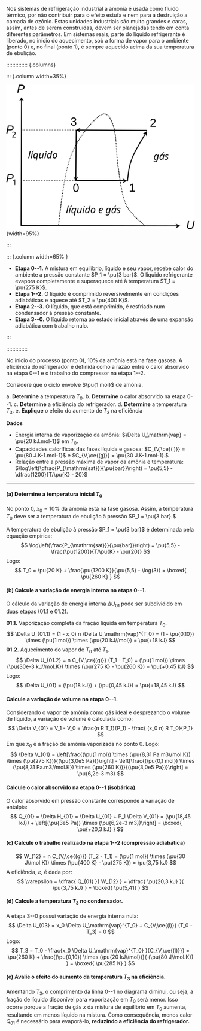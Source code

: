 Nos sistemas de refrigeração industrial a amônia é usada como fluido térmico, por não contribuir para o efeito estufa e nem para a destruição a camada de ozônio. Estas unidades industriais são muito grandes e caras, assim, antes de serem construídas, devem ser planejadas tendo em conta diferentes parâmetros. Em sistemas reais, parte do líquido refrigerante é liberado, no início do aquecimento, sob a forma de vapor para o ambiente (ponto 0) e, no final (ponto 1), é sempre aquecido acima da sua temperatura de ebulição.

:::::::::::::: {.columns}

::: {.column width=35%}

![](NH3_vapor_cycle.svg){width=95%}

:::

::: {.column width=65% }

- **Etapa 0--1.** A mistura em equilíbrio, líquido e seu vapor, recebe calor do ambiente a pressão constante $P_1 = \pu{3 bar}$. O líquido refrigerante evapora completamente e superaquece até à temperatura $T_1 = \pu{275 K}$.
- **Etapa 1--2.** O líquido é comprimido reversivelmente em condições adiabáticas e aquece até $T_2 = \pu{400 K}$.
- **Etapa 2--3.** O líquido, que está comprimido, é resfriado num condensador à pressão constante.
- **Etapa 3--0.** O líquido retorna ao estado inicial através de uma expansão adiabática com trabalho nulo.

:::

::::::::::::::

No inicio do processo (ponto 0), $10\%$ da amônia está na fase gasosa. A eficiência do refrigerador é definida como a razão entre o calor absorvido na etapa 0--1 e o trabalho do compressor na etapa 1--2.


Considere que o ciclo envolve $\pu{1 mol}$ de amônia.

a. **Determine** a temperatura $T_0.$
b. **Determine** o calor absorvido na etapa 0--1.
c. **Determine** a eficiência do refrigerador.
d. **Determine** a temperatura $T_3.$
e. **Explique** o efeito do aumento de $T_3$ na eficiência

**Dados**

- Energia interna de vaporização da amônia: $\Delta U_\mathrm{vap} = \pu{20 kJ.mol-1}$ em $T_0.$
- Capacidades caloríficas das fases líquida e gasosa: $C_{V,\ce{(l)}} = \pu{80 J.K-1.mol-1}$ e $C_{V,\ce{(g)}} = \pu{30 J.K-1.mol-1}.$ 
- Relação entre a pressão máxima de vapor da amônia e temperatura: $\log\left(\dfrac{P_{\mathrm{sat}}}{\pu{bar}}\right) = \pu{5,5} - \dfrac{1200}{T/\pu{K} - 20}$

---

#### **(a)** Determine a temperatura inicial $T_0$  

No ponto 0, $x_0 = 10\%$ da amônia está na fase gasosa. Assim, a temperatura $T_0$ deve ser a temperatura de ebulição à pressão $P_1 = \pu{3 bar}.$ 

A temperatura de ebulição à pressão $P_1 = \pu{3 bar}$ é determinada pela equação empírica:
$$
    \log\left(\frac{P_{\mathrm{sat}}}{\pu{bar}}\right) = \pu{5,5} - \frac{\pu{1200}}{T/\pu{K} - \pu{20}}
$$
Logo:
$$
    T_0 = \pu{20 K} + \frac{\pu{1200 K}}{\pu{5,5} - \log(3)} = \boxed{ \pu{260 K} }
$$

#### **(b)** Calcule a variação de energia interna na etapa 0--1.

O cálculo da variação de energia interna $\Delta U_{01}$ pode ser subdividido em duas etapas (01.1 e 01.2).

**01.1.** Vaporização completa da fração líquida em temperatura $T_0.$ 
$$
    \Delta U_{01.1} 
        = (1 - x_0) n \Delta U_\mathrm{vap}^{T_0}
        = (1 - \pu{0,10}) \times (\pu{1 mol}) \times (\pu{20 kJ//mol})
        = \pu{+18 kJ}
$$
**01.2.** Aquecimento do vapor de $T_0$ até $T_1.$ 
$$
    \Delta U_{01.2} = n C_{V,\ce{(g)}} (T_1 - T_0)
        = (\pu{1 mol}) \times (\pu{30e-3 kJ//mol.K}) \times (\pu{275 K} - \pu{260 K})
        = \pu{+0,45 kJ}
$$
Logo:
$$
    \Delta U_{01} = (\pu{18 kJ}) + (\pu{0,45 kJ}) = \pu{+18,45 kJ}
$$

#### Calcule a variação de volume na etapa 0--1.

Considerando o vapor de amônia como gás ideal e desprezando o volume de líquido, a variação de volume é calculada como:
$$
    \Delta V_{01} = V_1 - V_0 = \frac{n R T_1}{P_1} - \frac{ (x_0 n) R T_0}{P_1}
$$
Em que $x_0$ é a fração de amônia vaporizada no ponto 0. Logo:
$$
    \Delta V_{01}
        = \left[\frac{(\pu{1 mol}) \times (\pu{8,31 Pa.m3//mol.K}) \times (\pu{275 K})}{(\pu{3,0e5 Pa})}\right] 
            - \left[\frac{(\pu{0,1 mol}) \times (\pu{8,31 Pa.m3//mol.K}) \times (\pu{260 K})}{(\pu{3,0e5 Pa})}\right]
        = \pu{6,2e-3 m3}
$$

#### Calcule o calor absorvido na etapa 0--1 (isobárica).

O calor absorvido em pressão constante corresponde à variação de entalpia:
$$
    Q_{01} 
        = \Delta H_{01} = \Delta U_{01} + P_1 \Delta V_{01}
        = (\pu{18,45 kJ}) + \left[(\pu{3e5 Pa}) \times (\pu{6,2e-3 m3})\right]
        = \boxed{ \pu{+20,3 kJ} }
$$

#### **(c)** Calcule o trabalho realizado na etapa 1--2 (compressão adiabática)

$$
    W_{12} 
        = n C_{V,\ce{(g)}} (T_2 - T_1)
        = (\pu{1 mol}) \times (\pu{30 J//mol.K}) \times (\pu{400 K} - \pu{275 K})
        = \pu{3,75 kJ}
$$
A eficiência, $\varepsilon,$ é dada por:
$$
    \varepsilon
        = \dfrac{ Q_{01}  }{ W_{12} }
        = \dfrac{ \pu{20,3 kJ} }{ \pu{3,75 kJ} }
        = \boxed{ \pu{5,41} }
$$

#### **(d)** Calcule a temperatura $T_3$ no condensador.

A etapa 3--0 possui variação de energia interna nula:
$$
    \Delta U_{03} = x_0 \Delta U_\mathrm{vap}^{T_0} + C_{V,\ce{(l)}} (T_0 - T_3) = 0
$$
Logo:
$$
    T_3 
        = T_0 - \frac{x_0 \Delta U_\mathrm{vap}^{T_0} }{C_{V,\ce{(l)}}}
        = \pu{260 K} + \frac{(\pu{0,10}) \times (\pu{20 kJ//mol})}{ (\pu{80 J//mol.K}) }
        = \boxed{ \pu{285 K} }
$$

#### **(e)** Avalie o efeito do aumento da temperatura $T_3$ na eficiência.

Amentando $T_3$, o comprimento da linha 0--1 no diagrama diminui, ou seja, a fração de líquido disponível para vaporização em $T_0$ será menor. Isso ocorre porque a fração de gás $x$ da mistura de equilíbrio em $T_0$ aumenta, resultando em menos líquido na mistura. Como consequência, menos calor $Q_{01}$ é necessário para evaporá-lo, **reduzindo a eficiência do refrigerador.**
